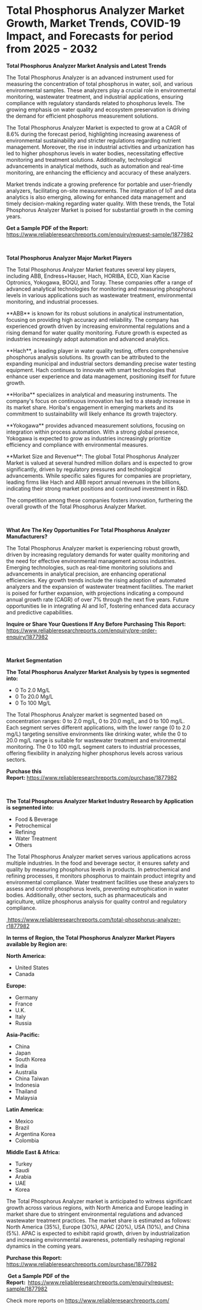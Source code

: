 <p><h1>Total Phosphorus Analyzer Market Growth, Market Trends, COVID-19 Impact, and Forecasts for period from 2025 - 2032</h1></p><p><strong>Total Phosphorus Analyzer Market Analysis and Latest Trends</strong></p>
<p><p>The Total Phosphorus Analyzer is an advanced instrument used for measuring the concentration of total phosphorus in water, soil, and various environmental samples. These analyzers play a crucial role in environmental monitoring, wastewater treatment, and industrial applications, ensuring compliance with regulatory standards related to phosphorus levels. The growing emphasis on water quality and ecosystem preservation is driving the demand for efficient phosphorus measurement solutions.</p><p>The Total Phosphorus Analyzer Market is expected to grow at a CAGR of 8.6% during the forecast period, highlighting increasing awareness of environmental sustainability and stricter regulations regarding nutrient management. Moreover, the rise in industrial activities and urbanization has led to higher phosphorus levels in water bodies, necessitating effective monitoring and treatment solutions. Additionally, technological advancements in analytical methods, such as automation and real-time monitoring, are enhancing the efficiency and accuracy of these analyzers.</p><p>Market trends indicate a growing preference for portable and user-friendly analyzers, facilitating on-site measurements. The integration of IoT and data analytics is also emerging, allowing for enhanced data management and timely decision-making regarding water quality. With these trends, the Total Phosphorus Analyzer Market is poised for substantial growth in the coming years.</p></p>
<p><strong>Get a Sample PDF of the Report:&nbsp;</strong> <a href="https://www.reliableresearchreports.com/enquiry/request-sample/1877982?utm_campaign=3364&utm_medium=2&utm_source=Github&utm_content=ia&utm_term=11042025&utm_id=total-phosphorus-analyzer">https://www.reliableresearchreports.com/enquiry/request-sample/1877982</a></p>
<p>&nbsp;</p>
<p><strong>Total Phosphorus Analyzer Major Market Players</strong></p>
<p><p>The Total Phosphorus Analyzer Market features several key players, including ABB, Endress+Hauser, Hach, HORIBA, ECD, Xian Kacise Optronics, Yokogawa, BOQU, and Toray. These companies offer a range of advanced analytical technologies for monitoring and measuring phosphorus levels in various applications such as wastewater treatment, environmental monitoring, and industrial processes.</p><p>**ABB** is known for its robust solutions in analytical instrumentation, focusing on providing high accuracy and reliability. The company has experienced growth driven by increasing environmental regulations and a rising demand for water quality monitoring. Future growth is expected as industries increasingly adopt automation and advanced analytics.</p><p>**Hach**, a leading player in water quality testing, offers comprehensive phosphorus analysis solutions. Its growth can be attributed to the expanding municipal and industrial sectors demanding precise water testing equipment. Hach continues to innovate with smart technologies that enhance user experience and data management, positioning itself for future growth.</p><p>**Horiba** specializes in analytical and measuring instruments. The company's focus on continuous innovation has led to a steady increase in its market share. Horiba's engagement in emerging markets and its commitment to sustainability will likely enhance its growth trajectory.</p><p>**Yokogawa** provides advanced measurement solutions, focusing on integration within process automation. With a strong global presence, Yokogawa is expected to grow as industries increasingly prioritize efficiency and compliance with environmental measures.</p><p>**Market Size and Revenue**: The global Total Phosphorus Analyzer Market is valued at several hundred million dollars and is expected to grow significantly, driven by regulatory pressures and technological advancements. While specific sales figures for companies are proprietary, leading firms like Hach and ABB report annual revenues in the billions, indicating their strong market positions and continued investment in R&D. </p><p>The competition among these companies fosters innovation, furthering the overall growth of the Total Phosphorus Analyzer Market.</p></p>
<p>&nbsp;</p>
<p><strong>What Are The Key Opportunities For Total Phosphorus Analyzer Manufacturers?</strong></p>
<p><p>The Total Phosphorus Analyzer market is experiencing robust growth, driven by increasing regulatory demands for water quality monitoring and the need for effective environmental management across industries. Emerging technologies, such as real-time monitoring solutions and advancements in analytical precision, are enhancing operational efficiencies. Key growth trends include the rising adoption of automated analyzers and the expansion of wastewater treatment facilities. The market is poised for further expansion, with projections indicating a compound annual growth rate (CAGR) of over 7% through the next five years. Future opportunities lie in integrating AI and IoT, fostering enhanced data accuracy and predictive capabilities.</p></p>
<p><strong>Inquire or Share Your Questions If Any Before Purchasing This Report:</strong> <a href="https://www.reliableresearchreports.com/enquiry/pre-order-enquiry/1877982?utm_campaign=3364&utm_medium=2&utm_source=Github&utm_content=ia&utm_term=11042025&utm_id=total-phosphorus-analyzer">https://www.reliableresearchreports.com/enquiry/pre-order-enquiry/1877982</a></p>
<p>&nbsp;</p>
<p><strong>Market Segmentation</strong></p>
<p><strong>The Total Phosphorus Analyzer Market Analysis by types is segmented into:</strong></p>
<p><ul><li>0 To 2.0 Mg/L</li><li>0 To 20.0 Mg/L</li><li>0 To 100 Mg/L</li></ul></p>
<p><p>The Total Phosphorus Analyzer market is segmented based on concentration ranges: 0 to 2.0 mg/L, 0 to 20.0 mg/L, and 0 to 100 mg/L. Each segment serves different applications, with the lower range (0 to 2.0 mg/L) targeting sensitive environments like drinking water, while the 0 to 20.0 mg/L range is suitable for wastewater treatment and environmental monitoring. The 0 to 100 mg/L segment caters to industrial processes, offering flexibility in analyzing higher phosphorus levels across various sectors.</p></p>
<p><strong>Purchase this Report:&nbsp;</strong><a href="https://www.reliableresearchreports.com/purchase/1877982?utm_campaign=3364&utm_medium=2&utm_source=Github&utm_content=ia&utm_term=11042025&utm_id=total-phosphorus-analyzer">https://www.reliableresearchreports.com/purchase/1877982</a></p>
<p>&nbsp;</p>
<p><strong>The Total Phosphorus Analyzer Market Industry Research by Application is segmented into:</strong></p>
<p><ul><li>Food & Beverage</li><li>Petrochemical</li><li>Refining</li><li>Water Treatment</li><li>Others</li></ul></p>
<p><p>The Total Phosphorus Analyzer market serves various applications across multiple industries. In the food and beverage sector, it ensures safety and quality by measuring phosphorus levels in products. In petrochemical and refining processes, it monitors phosphorus to maintain product integrity and environmental compliance. Water treatment facilities use these analyzers to assess and control phosphorus levels, preventing eutrophication in water bodies. Additionally, other sectors, such as pharmaceuticals and agriculture, utilize phosphorus analysis for quality control and regulatory compliance.</p></p>
<p><a href="https://www.reliableresearchreports.com/total-phosphorus-analyzer-r1877982?utm_campaign=3364&utm_medium=2&utm_source=Github&utm_content=ia&utm_term=11042025&utm_id=total-phosphorus-analyzer">&nbsp;https://www.reliableresearchreports.com/total-phosphorus-analyzer-r1877982</a></p>
<p><strong>In terms of Region, the Total Phosphorus Analyzer Market Players available by Region are:</strong></p>
<p>
    <p> <strong> North America: </strong>
        <ul>
            <li>United States</li>
            <li>Canada</li>
        </ul>
        </p> 
    <p> <strong> Europe: </strong>
        <ul>
            <li>Germany</li>
            <li>France</li>
            <li>U.K.</li>
            <li>Italy</li>
            <li>Russia</li>
        </ul>
        </p> 
    <p> <strong> Asia-Pacific: </strong>
        <ul>
            <li>China</li>
            <li>Japan</li>
            <li>South Korea</li>
            <li>India</li>
            <li>Australia</li>
            <li>China Taiwan</li>
            <li>Indonesia</li>
            <li>Thailand</li>
            <li>Malaysia</li>
        </ul>
        </p> 
    <p> <strong> Latin America: </strong>
        <ul>
            <li>Mexico</li>
            <li>Brazil</li>
            <li>Argentina Korea</li>
            <li>Colombia</li>
        </ul>
        </p> 
    <p> <strong> Middle East & Africa: </strong>
        <ul>
            <li>Turkey</li>
            <li>Saudi</li>
            <li>Arabia</li>
            <li>UAE</li>
            <li>Korea</li>
        </ul>
    </p>
    </p>
<p><p>The Total Phosphorus Analyzer market is anticipated to witness significant growth across various regions, with North America and Europe leading in market share due to stringent environmental regulations and advanced wastewater treatment practices. The market share is estimated as follows: North America (35%), Europe (30%), APAC (20%), USA (10%), and China (5%). APAC is expected to exhibit rapid growth, driven by industrialization and increasing environmental awareness, potentially reshaping regional dynamics in the coming years.</p></p>
<p><strong>Purchase this Report: </strong><a href="https://www.reliableresearchreports.com/purchase/1877982?utm_campaign=3364&utm_medium=2&utm_source=Github&utm_content=ia&utm_term=11042025&utm_id=total-phosphorus-analyzer">https://www.reliableresearchreports.com/purchase/1877982</a></p>
<p>&nbsp;<strong>Get a Sample PDF of the Report:&nbsp;&nbsp;</strong><a href="https://www.reliableresearchreports.com/enquiry/request-sample/1877982?utm_campaign=3364&utm_medium=2&utm_source=Github&utm_content=ia&utm_term=11042025&utm_id=total-phosphorus-analyzer">https://www.reliableresearchreports.com/enquiry/request-sample/1877982</a></p>
<p><strong></strong></p>
<p>Check more reports on <a href="https://www.reliableresearchreports.com/?utm_campaign=3364&utm_medium=2&utm_source=Github&utm_content=ia&utm_term=11042025&utm_id=total-phosphorus-analyzer">https://www.reliableresearchreports.com/</a></p>